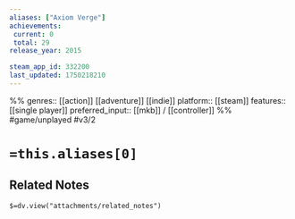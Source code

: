 ```yaml
---
aliases: ["Axiom Verge"]
achievements:
 current: 0
 total: 29
release_year: 2015

steam_app_id: 332200
last_updated: 1750218210
---
```

%%
genres:: [[action]] [[adventure]] [[indie]]
platform:: [[steam]]
features:: [[single player]]
preferred_input:: [[mkb]] / [[controller]]
%%
#game/unplayed
#v3/2

# `=this.aliases[0]`
## Related Notes
`$=dv.view("attachments/related_notes")`